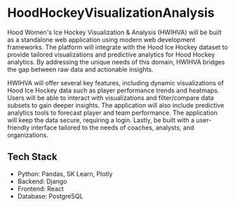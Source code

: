 # HoodHockeyVisualizationAnalysis
<p>Hood Women's Ice Hockey Visualization & Analysis (HWIHVA) will be built as a standalone web application using modern web development
frameworks. The platform will integrate with the Hood Ice Hockey dataset to provide
tailored visualizations and predictive analytics for Hood Hockey analytics. By
addressing the unique needs of this domain, HWIHVA bridges the gap between raw data
and actionable insights.</p>

<p>HWIHVA will offer several key features, including dynamic visualizations of Hood Ice
Hockey data such as player performance trends and heatmaps. Users will be able to interact with visualizations and 
filter/compare data subsets to gain deeper insights. The application will also include
predictive analytics tools to forecast player and team performance. The application will keep the data secure, requiring a login. Lastly, be built
with a user-friendly interface tailored to the needs of coaches, analysts, and organizations.</p>

## Tech Stack
- Python: Pandas, SK Learn, Plotly
- Backend: Django
- Frontend: React
- Database: PostgreSQL

